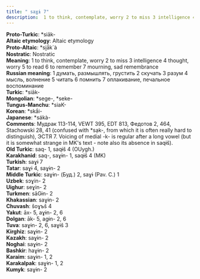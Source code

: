 ```yaml
---
title: " saɣɨ 7"
description:  1 to think, contemplate, worry 2 to miss 3 intelligence 4 thought, worry 5 to read 6 to remember 7 mourning, sad remembrance
---
```


<strong>Proto-Turkic</strong>:  *siāk-<br>
<strong>Altaic etymology</strong>:  Altaic etymology<br>
<strong> Proto-Altaic</strong>:  *si̯ā́k`à<br>
<strong>Nostratic</strong>:  Nostratic<br>
<strong>Meaning</strong>:  1 to think, contemplate, worry 2 to miss 3 intelligence 4 thought, worry 5 to read 6 to remember 7 mourning, sad remembrance<br>
<strong>Russian meaning</strong>:  1 думать, размышлять, грустить 2 скучать 3 разум 4 мысль, волнение 5 читать 6 помнить 7 оплакивание, печальное воспоминание<br>
<strong>Turkic</strong>:  *siāk-<br>
<strong>Mongolian</strong>:  *sege-, *seke-<br>
<strong>Tungus-Manchu</strong>:  *siaK-<br>
<strong>Korean</strong>:  *skắi-<br>
<strong>Japanese</strong>:  *sákà-<br>
<strong>Comments</strong>:  Мудрак 113-114, VEWT 395, EDT 813, Федотов 2, 464, Stachowski 28, 41 (confused with *sạk-, from which it is often really hard to distinguish), ЭСТЯ 7. Voicing of medial -k- is regular after a long vowel (but it is somewhat strange in MK's text - note also its absence in saqɨš).<br>
<strong>Old Turkic</strong>:  saq- 1, saqɨš 4 (OUygh.)<br>
<strong>Karakhanid</strong>:  saq-, saɣɨn- 1, saqɨš 4 (MK)<br>
<strong>Turkish</strong>:  saɣɨ 7<br>
<strong>Tatar</strong>:  saɣɨ 4, saɣɨn- 2<br>
<strong>Middle Turkic</strong>:  saɣɨn- (Буд.) 2, saɣɨ (Pav. C.) 1<br>
<strong>Uzbek</strong>:  sɔɣin- 2<br>
<strong>Uighur</strong>:  seɣin- 2<br>
<strong>Turkmen</strong>:  sāGɨn- 2<br>
<strong>Khakassian</strong>:  saɣɨn- 2<br>
<strong>Chuvash</strong>:  šoɣъš 4<br>
<strong>Yakut</strong>:  āx- 5, aɣɨn- 2, 6<br>
<strong>Dolgan</strong>:  āk- 5, agɨn- 2, 6<br>
<strong>Tuva</strong>:  saɣɨn- 2, 6, saɣɨš 3<br>
<strong>Kirghiz</strong>:  saɣɨn- 2<br>
<strong>Kazakh</strong>:  saɣɨn- 2<br>
<strong>Noghai</strong>:  saɣɨn- 2<br>
<strong>Bashkir</strong>:  haɣɨn- 2<br>
<strong>Karaim</strong>:  saɣɨn- 1, 2<br>
<strong>Karakalpak</strong>:  saɣɨn- 1, 2<br>
<strong>Kumyk</strong>:  saɣɨn- 2<br>


